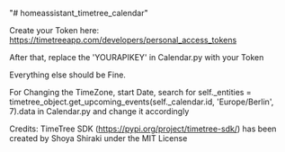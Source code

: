 "# homeassistant_timetree_calendar" 


Create your Token here: https://timetreeapp.com/developers/personal_access_tokens

After that, replace the 'YOURAPIKEY' in Calendar.py with your Token


Everything else should be Fine.


For Changing the TimeZone, start Date, 
search for self._entities = timetree_object.get_upcoming_events(self._calendar.id, 'Europe/Berlin', 7).data 
in Calendar.py and change it accordingly


Credits: 
TimeTree SDK (https://pypi.org/project/timetree-sdk/) has been created by Shoya Shiraki under the MIT License
